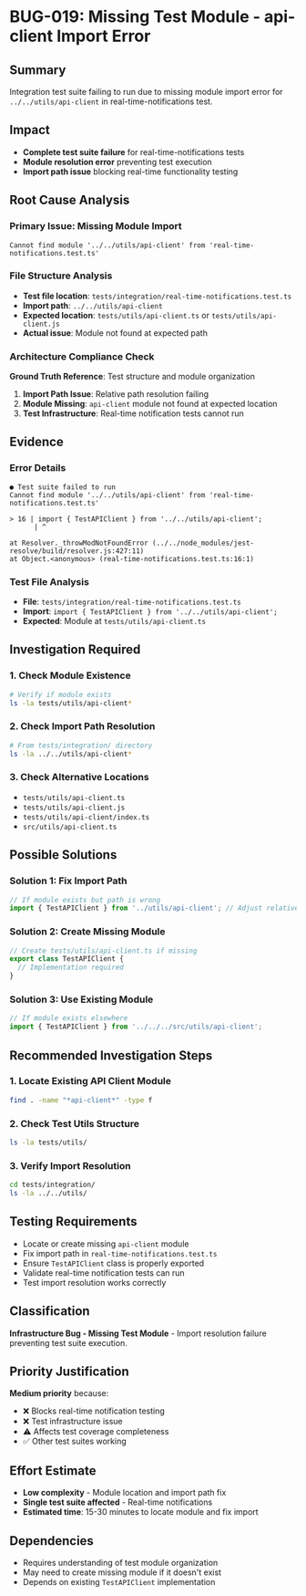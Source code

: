 # BUG-019: Missing Test Module - api-client Import Error

## Summary
Integration test suite failing to run due to missing module import error for `../../utils/api-client` in real-time-notifications test.

## Impact
- **Complete test suite failure** for real-time-notifications tests
- **Module resolution error** preventing test execution
- **Import path issue** blocking real-time functionality testing

## Root Cause Analysis

### Primary Issue: Missing Module Import
```
Cannot find module '../../utils/api-client' from 'real-time-notifications.test.ts'
```

### File Structure Analysis
- **Test file location**: `tests/integration/real-time-notifications.test.ts`
- **Import path**: `../../utils/api-client` 
- **Expected location**: `tests/utils/api-client.ts` or `tests/utils/api-client.js`
- **Actual issue**: Module not found at expected path

### Architecture Compliance Check
**Ground Truth Reference**: Test structure and module organization

1. **Import Path Issue**: Relative path resolution failing
2. **Module Missing**: `api-client` module not found at expected location
3. **Test Infrastructure**: Real-time notification tests cannot run

## Evidence

### Error Details
```
● Test suite failed to run
Cannot find module '../../utils/api-client' from 'real-time-notifications.test.ts'

> 16 | import { TestAPIClient } from '../../utils/api-client';
      | ^

at Resolver._throwModNotFoundError (../../node_modules/jest-resolve/build/resolver.js:427:11)
at Object.<anonymous> (real-time-notifications.test.ts:16:1)
```

### Test File Analysis
- **File**: `tests/integration/real-time-notifications.test.ts`
- **Import**: `import { TestAPIClient } from '../../utils/api-client';`
- **Expected**: Module at `tests/utils/api-client.ts`

## Investigation Required

### 1. Check Module Existence
```bash
# Verify if module exists
ls -la tests/utils/api-client*
```

### 2. Check Import Path Resolution
```bash
# From tests/integration/ directory
ls -la ../../utils/api-client*
```

### 3. Check Alternative Locations
- `tests/utils/api-client.ts`
- `tests/utils/api-client.js`  
- `tests/utils/api-client/index.ts`
- `src/utils/api-client.ts`

## Possible Solutions

### Solution 1: Fix Import Path
```typescript
// If module exists but path is wrong
import { TestAPIClient } from '../utils/api-client'; // Adjust relative path
```

### Solution 2: Create Missing Module
```typescript
// Create tests/utils/api-client.ts if missing
export class TestAPIClient {
  // Implementation required
}
```

### Solution 3: Use Existing Module
```typescript
// If module exists elsewhere
import { TestAPIClient } from '../../../src/utils/api-client';
```

## Recommended Investigation Steps

### 1. Locate Existing API Client Module
```bash
find . -name "*api-client*" -type f
```

### 2. Check Test Utils Structure
```bash
ls -la tests/utils/
```

### 3. Verify Import Resolution
```bash
cd tests/integration/
ls -la ../../utils/
```

## Testing Requirements
- Locate or create missing `api-client` module
- Fix import path in `real-time-notifications.test.ts`
- Ensure `TestAPIClient` class is properly exported
- Validate real-time notification tests can run
- Test import resolution works correctly

## Classification
**Infrastructure Bug - Missing Test Module** - Import resolution failure preventing test suite execution.

## Priority Justification
**Medium priority** because:
- ❌ Blocks real-time notification testing
- ❌ Test infrastructure issue
- ⚠️ Affects test coverage completeness
- ✅ Other test suites working

## Effort Estimate
- **Low complexity** - Module location and import path fix
- **Single test suite affected** - Real-time notifications
- **Estimated time**: 15-30 minutes to locate module and fix import

## Dependencies
- Requires understanding of test module organization
- May need to create missing module if it doesn't exist
- Depends on existing `TestAPIClient` implementation
